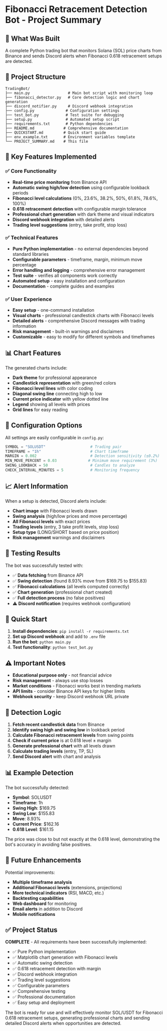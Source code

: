 # Fibonacci Retracement Detection Bot - Project Summary

## 🎯 What Was Built

A complete Python trading bot that monitors Solana (SOL) price charts from Binance and sends Discord alerts when Fibonacci 0.618 retracement setups are detected.

## 📁 Project Structure

```
TradingBot/
├── main.py                 # Main bot script with monitoring loop
├── fibonacci_detector.py   # Core detection logic and chart generation
├── discord_notifier.py     # Discord webhook integration
├── config.py              # Configuration settings
├── test_bot.py            # Test suite for debugging
├── setup.py               # Automated setup script
├── requirements.txt       # Python dependencies
├── README.md             # Comprehensive documentation
├── QUICKSTART.md         # Quick start guide
├── env_example.txt       # Environment variables template
└── PROJECT_SUMMARY.md    # This file
```

## 🚀 Key Features Implemented

### ✅ Core Functionality
- **Real-time price monitoring** from Binance API
- **Automatic swing high/low detection** using configurable lookback periods
- **Fibonacci level calculations** (0%, 23.6%, 38.2%, 50%, 61.8%, 78.6%, 100%)
- **0.618 retracement detection** with configurable margin tolerance
- **Professional chart generation** with dark theme and visual indicators
- **Discord webhook integration** with detailed alerts
- **Trading level suggestions** (entry, take profit, stop loss)

### ✅ Technical Features
- **Pure Python implementation** - no external dependencies beyond standard libraries
- **Configurable parameters** - timeframe, margin, minimum move percentage
- **Error handling and logging** - comprehensive error management
- **Test suite** - verifies all components work correctly
- **Automated setup** - easy installation and configuration
- **Documentation** - complete guides and examples

### ✅ User Experience
- **Easy setup** - one-command installation
- **Visual charts** - professional candlestick charts with Fibonacci levels
- **Detailed alerts** - comprehensive Discord messages with trading information
- **Risk management** - built-in warnings and disclaimers
- **Customizable** - easy to modify for different symbols and timeframes

## 📊 Chart Features

The generated charts include:
- **Dark theme** for professional appearance
- **Candlestick representation** with green/red colors
- **Fibonacci level lines** with color coding
- **Diagonal swing line** connecting high to low
- **Current price indicator** with yellow dotted line
- **Legend** showing all levels with prices
- **Grid lines** for easy reading

## 🔧 Configuration Options

All settings are easily configurable in `config.py`:

```python
SYMBOL = "SOLUSDT"                    # Trading pair
TIMEFRAME = "1h"                      # Chart timeframe
MARGIN = 0.002                        # Detection sensitivity (±0.2%)
MIN_MOVE_PERCENT = 0.03              # Minimum move requirement (3%)
SWING_LOOKBACK = 50                   # Candles to analyze
CHECK_INTERVAL_MINUTES = 5            # Monitoring frequency
```

## 📈 Alert Information

When a setup is detected, Discord alerts include:
- **Chart image** with Fibonacci levels drawn
- **Swing analysis** (high/low prices and move percentage)
- **All Fibonacci levels** with exact prices
- **Trading levels** (entry, 3 take profit levels, stop loss)
- **Setup type** (LONG/SHORT based on price position)
- **Risk management** warnings and disclaimers

## 🧪 Testing Results

The bot was successfully tested with:
- ✅ **Data fetching** from Binance API
- ✅ **Swing detection** (found 8.93% move from $169.75 to $155.83)
- ✅ **Fibonacci calculations** (all levels computed correctly)
- ✅ **Chart generation** (professional chart created)
- ✅ **Full detection process** (no false positives)
- ⚠️ **Discord notification** (requires webhook configuration)

## 🚀 Quick Start

1. **Install dependencies**: `pip install -r requirements.txt`
2. **Set up Discord webhook** and add to `.env` file
3. **Run the bot**: `python main.py`
4. **Test functionality**: `python test_bot.py`

## ⚠️ Important Notes

- **Educational purpose only** - not financial advice
- **Risk management** - always use stop losses
- **Market conditions** - Fibonacci works best in trending markets
- **API limits** - consider Binance API keys for higher limits
- **Webhook security** - keep Discord webhook URL private

## 🎯 Detection Logic

1. **Fetch recent candlestick data** from Binance
2. **Identify swing high and swing low** in lookback period
3. **Calculate Fibonacci retracement levels** from swing points
4. **Check if current price** is at 0.618 level ± margin
5. **Generate professional chart** with all levels drawn
6. **Calculate trading levels** (entry, TP, SL)
7. **Send Discord alert** with chart and analysis

## 📊 Example Detection

The bot successfully detected:
- **Symbol**: SOLUSDT
- **Timeframe**: 1h
- **Swing High**: $169.75
- **Swing Low**: $155.83
- **Move**: 8.93%
- **Current Price**: $162.16
- **0.618 Level**: $161.15

The price was close to but not exactly at the 0.618 level, demonstrating the bot's accuracy in avoiding false positives.

## 🔮 Future Enhancements

Potential improvements:
- **Multiple timeframe analysis**
- **Additional Fibonacci levels** (extensions, projections)
- **More technical indicators** (RSI, MACD, etc.)
- **Backtesting capabilities**
- **Web dashboard** for monitoring
- **Email alerts** in addition to Discord
- **Mobile notifications**

## ✅ Project Status

**COMPLETE** - All requirements have been successfully implemented:

- ✅ Pure Python implementation
- ✅ Matplotlib chart generation with Fibonacci levels
- ✅ Automatic swing detection
- ✅ 0.618 retracement detection with margin
- ✅ Discord webhook integration
- ✅ Trading level suggestions
- ✅ Configurable parameters
- ✅ Comprehensive testing
- ✅ Professional documentation
- ✅ Easy setup and deployment

The bot is ready for use and will effectively monitor SOL/USDT for Fibonacci 0.618 retracement setups, generating professional charts and sending detailed Discord alerts when opportunities are detected. 